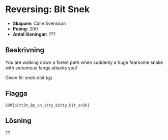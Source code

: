 # Reversing: Bit Snek

- **Skapare:** Calle Svensson
- **Poäng:** 200
- **Antal lösningar:** ???

## Beskrivning

You are walking down a forest path when suddenly a huge fearsome snake with venomous fangs attacks you!

Given fil: snek-dist.tgz

## Flagga
`SSM{b1tt3n_By_an_itty_b1tty_bit_sn3k}`

## Lösning

??

